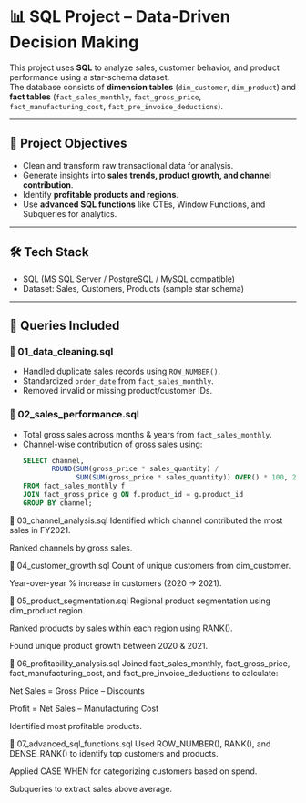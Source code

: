 # 📊 SQL Project – Data-Driven Decision Making  

This project uses **SQL** to analyze sales, customer behavior, and product performance using a star-schema dataset.  
The database consists of **dimension tables** (`dim_customer`, `dim_product`) and **fact tables** (`fact_sales_monthly`, `fact_gross_price`, `fact_manufacturing_cost`, `fact_pre_invoice_deductions`).  

---

## 📌 Project Objectives
- Clean and transform raw transactional data for analysis.  
- Generate insights into **sales trends, product growth, and channel contribution**.  
- Identify **profitable products and regions**.  
- Use **advanced SQL functions** like CTEs, Window Functions, and Subqueries for analytics.  

---

## 🛠️ Tech Stack
- SQL (MS SQL Server / PostgreSQL / MySQL compatible)  
- Dataset: Sales, Customers, Products (sample star schema)  

---

## 📂 Queries Included  

### 🔹 01_data_cleaning.sql
- Handled duplicate sales records using `ROW_NUMBER()`.  
- Standardized `order_date` from `fact_sales_monthly`.  
- Removed invalid or missing product/customer IDs.  

### 🔹 02_sales_performance.sql
- Total gross sales across months & years from `fact_sales_monthly`.  
- Channel-wise contribution of gross sales using:  
  ```sql
  SELECT channel, 
         ROUND(SUM(gross_price * sales_quantity) / 
               SUM(SUM(gross_price * sales_quantity)) OVER() * 100, 2) AS contribution_percentage
  FROM fact_sales_monthly f
  JOIN fact_gross_price g ON f.product_id = g.product_id
  GROUP BY channel;
🔹 03_channel_analysis.sql
Identified which channel contributed the most sales in FY2021.

Ranked channels by gross sales.

🔹 04_customer_growth.sql
Count of unique customers from dim_customer.

Year-over-year % increase in customers (2020 → 2021).

🔹 05_product_segmentation.sql
Regional product segmentation using dim_product.region.

Ranked products by sales within each region using RANK().

Found unique product growth between 2020 & 2021.

🔹 06_profitability_analysis.sql
Joined fact_sales_monthly, fact_gross_price, fact_manufacturing_cost, and fact_pre_invoice_deductions to calculate:

Net Sales = Gross Price – Discounts

Profit = Net Sales – Manufacturing Cost

Identified most profitable products.

🔹 07_advanced_sql_functions.sql
Used ROW_NUMBER(), RANK(), and DENSE_RANK() to identify top customers and products.

Applied CASE WHEN for categorizing customers based on spend.

Subqueries to extract sales above average.
